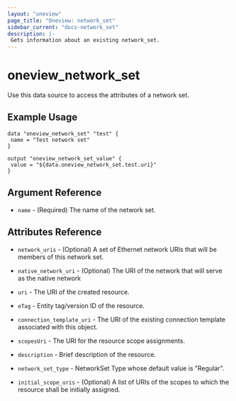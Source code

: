 ```yaml
---
layout: "oneview"
page_title: "Oneview: network_set"
sidebar_current: "docs-network_set"
description: |-
 Gets information about an existing network_set.
---
```


# oneview\_network\_set

Use this data source to access the attributes of a network set.

## Example Usage

```hcl
data "oneview_network_set" "test" {
 name = "Test network set"
}

output "oneview_network_set_value" {
 value = "${data.oneview_network_set.test.uri}"
}
```

## Argument Reference

* `name` - (Required) The name of the network set.

## Attributes Reference

* `network_uris` - (Optional) A set of Ethernet network URIs that will be members of this network set. 

* `native_network_uri` - (Optional) The URI of the network that will serve as the native network 

* `uri` - The URI of the created resource.

* `eTag` - Entity tag/version ID of the resource.

* `connection_template_uri` - The URI of the existing connection template associated with this object.

* `scopesUri` - The URI for the resource scope assignments.

* `description` - Brief description of the resource.

* `network_set_type` - NetworkSet Type whose default value is "Regular".

* `initial_scope_uris` - (Optional) A list of URIs of the scopes to which the resource shall be initially assigned.
